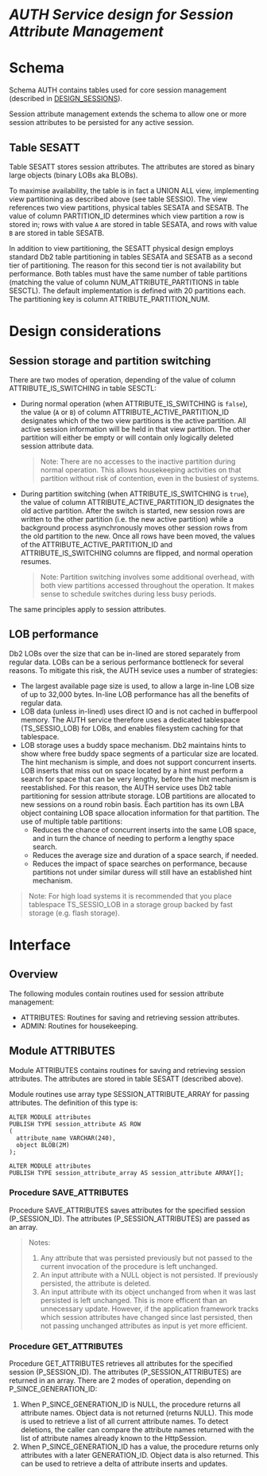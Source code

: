 # _AUTH Service design for Session Attribute Management_

# Schema
Schema AUTH contains tables used for core session management (described in [DESIGN_SESSIONS](DESIGN_SESSIONS.md)).

Session attribute management extends the schema to allow one or more session attributes to be persisted for any active session.

## Table SESATT
Table SESATT stores session attributes. The attributes are stored as binary large objects (binary LOBs aka BLOBs).

To maximise availability, the table is in fact a UNION ALL view, implementing view partitioning as described above (see table SESSIO). The view references two view partitions, physical tables SESATA and SESATB. The value of column PARTITION_ID determines which view partition a row is stored in; rows with value ``A`` are stored in table SESATA, and rows with value ``B`` are stored in table SESATB.

In addition to view partitioning, the SESATT physical design employs standard Db2 table partitioning in tables SESATA and SESATB as a second tier of partitioning. The reason for this second tier is not availability but performance. Both tables must have the same number of table partitions (matching the value of column NUM_ATTRIBUTE_PARTITIONS in table SESCTL). The default implementation is defined with 20 partitions each. The partitioning key is column ATTRIBUTE_PARTITION_NUM.

# Design considerations

## Session storage and partition switching
There are two modes of operation, depending of the value of column ATTRIBUTE_IS_SWITCHING in table SESCTL:

* During normal operation (when ATTRIBUTE_IS_SWITCHING is ``false``), the value (``A`` or ``B``) of column ATTRIBUTE_ACTIVE_PARTITION_ID designates which of the two view partitions is the active partition. All active session information will be held in that view partition. The other partition will either be empty or will contain only logically deleted session attribute data.

    > Note: There are no accesses to the inactive partition during normal operation. This allows housekeeping activities on that partition without risk of contention, even in the busiest of systems.
* During partition switching (when ATTRIBUTE_IS_SWITCHING is ``true``), the value of column ATTRIBUTE_ACTIVE_PARTITION_ID designates the old active partition. After the switch is started, new session rows are written to the other partition (i.e. the new active partition) while a background process asynchronously moves other session rows from the old partition to the new. Once all rows have been moved, the values of the ATTRIBUTE_ACTIVE_PARTITION_ID and ATTRIBUTE_IS_SWITCHING columns are flipped, and normal operation resumes.

    > Note: Partition switching involves some additional overhead, with both view partitions accessed throughout the operation. It makes sense to schedule switches during less busy periods.

The same principles apply to session attributes.

## LOB performance
Db2 LOBs over the size that can be in-lined are stored separately from regular data. LOBs can be a serious performance bottleneck for several reasons. To mitigate this risk, the AUTH sevice uses a number of strategies:

* The largest available page size is used, to allow a large in-line LOB size of up to 32,000 bytes. In-line LOB performance has all the benefits of regular data.
* LOB data (unless in-lined) uses direct IO and is not cached in bufferpool memory. The AUTH service therefore uses a dedicated tablespace (TS_SESSIO_LOB) for LOBs, and enables filesystem caching for that tablespace.
* LOB storage uses a buddy space mechanism. Db2 maintains hints to show where free buddy space segments of a particular size are located. The hint mechanism is simple, and does not support concurrent inserts. LOB inserts that miss out on space located by a hint must perform a search for space that can be very lengthy, before the hint mechanism is reestablished. For this reason, the AUTH service uses Db2 table partitioning for session attribute storage. LOB partitions are allocated to new sessions on a round robin basis. Each partition has its own LBA object containing LOB space allocation information for that partition. The use of multiple table partitions:
    * Reduces the chance of concurrent inserts into the same LOB space, and in turn the chance of needing to perform a lengthy space search.
    * Reduces the average size and duration of a space search, if needed.
    * Reduces the impact of space searches on performance, because partitions not under similar duress will still have an established hint mechanism.

> Note: For high load systems it is recommended that you place tablespace TS_SESSIO_LOB in a storage group backed by fast storage (e.g. flash storage).

# Interface

## Overview
The following modules contain routines used for session attribute management:
* ATTRIBUTES: Routines for saving and retrieving session attributes.
* ADMIN: Routines for housekeeping.

## Module ATTRIBUTES
Module ATTRIBUTES contains routines for saving and retrieving session attributes. The attributes are stored in table SESATT (described above).

Module routines use array type SESSION_ATTRIBUTE_ARRAY for passing attributes. The definition of this type is:

```
ALTER MODULE attributes
PUBLISH TYPE session_attribute AS ROW
(
  attribute_name VARCHAR(240),
  object BLOB(2M)
);

ALTER MODULE attributes
PUBLISH TYPE session_attribute_array AS session_attribute ARRAY[];
```

### Procedure SAVE_ATTRIBUTES
Procedure SAVE_ATTRIBUTES saves attributes for the specified session (P_SESSION_ID). The attributes (P_SESSION_ATTRIBUTES) are passed as an array.

> Notes:
> 1. Any attribute that was persisted previously but not passed to the current invocation of the procedure is left unchanged.
> 1. An input attribute with a NULL object is not persisted. If previously persisted, the attribute is deleted.
> 1. An input attribute with its object unchanged from when it was last persisted is left unchanged. This is more efficent than an unnecessary update. However, if the application framework tracks which session attributes have changed since last persisted, then not passing unchanged attributes as input is yet more efficient.

### Procedure GET_ATTRIBUTES
Procedure GET_ATTRIBUTES retrieves all attributes for the specified session (P_SESSION_ID). The attributes (P_SESSION_ATTRIBUTES) are returned in an array. There are 2 modes of operation, depending on P_SINCE_GENERATION_ID:
1. When P_SINCE_GENERATION_ID is NULL, the procedure returns all attribute names. Object data is not returned (returns NULL). This mode is used to retrieve a list of all current attribute names. To detect deletions, the caller can compare the attribute names returned with the list of attribute names already known to the HttpSession.
2. When P_SINCE_GENERATION_ID has a value, the procedure returns only attributes with a later GENERATION_ID. Object data is also returned. This can be used to retrieve a delta of attribute inserts and updates. 